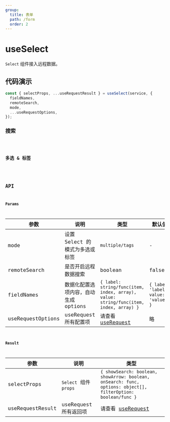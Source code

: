 ```yaml
---
group:
  title: 表单
  path: /form
  order: 2
---
```


# useSelect

`Select` 组件接入远程数据。

## 代码演示

```js
const { selectProps, ...useRequestResult } = useSelect(service, {
  fieldNames,
  remoteSearch,
  mode,
  ...useRequestOptions,
});
```

### 搜索

<code src="./demo/search.jsx" />

### 多选 & 标签

<code src="./demo/mode.jsx" />

## API

### Params

| 参数              | 说明                                 | 类型                                                                                 | 默认值                               |
| ----------------- | ------------------------------------ | ------------------------------------------------------------------------------------ | ------------------------------------ |
| mode              | 设置 Select 的模式为多选或标签       | `multiple/tags`                                                                      | -                                    |
| remoteSearch      | 是否开启远程数据搜索                 | boolean                                                                              | false                                |
| fieldNames        | 数据化配置选项内容，自动生成 options | `{ label: string/func(item, index, array), value: string/func(item, index, array) }` | `{ label: 'label', value: 'value' }` |
| useRequestOptions | useRequest 所有配置项                | 请查看 [useRequest](https://ahooks.js.org/zh-CN/hooks/async#%E5%9F%BA%E7%A1%80-api)  | 略                                   |

### Result

| 参数             | 说明                  | 类型                                                                                                         |
| ---------------- | --------------------- | ------------------------------------------------------------------------------------------------------------ |
| selectProps      | `Select` 组件 `props` | `{ showSearch: boolean, showArrow: boolean, onSearch: func, options: object[], filterOption: boolean/func }` |
| useRequestResult | useRequest 所有返回项 | 请查看 [useRequest](https://ahooks.js.org/zh-CN/hooks/async#%E5%9F%BA%E7%A1%80-api)                          |
